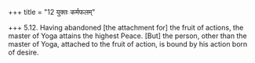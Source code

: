 +++
title = "12 युक्तः कर्मफलम्"

+++
5.12. Having abandoned \[the attachment for\] the fruit of actions, the
master of Yoga attains the highest Peace. \[But\] the person, other than
the master of Yoga, attached to the fruit of action, is bound by his
action born of desire.
